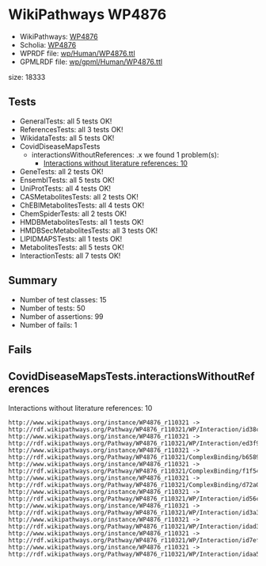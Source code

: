 # WikiPathways WP4876

* WikiPathways: [WP4876](https://identifiers.org/wikipathways:WP4876)
* Scholia: [WP4876](https://scholia.toolforge.org/wikipathways/WP4876)
* WPRDF file: [wp/Human/WP4876.ttl](../wp/Human/WP4876.ttl)
* GPMLRDF file: [wp/gpml/Human/WP4876.ttl](../wp/gpml/Human/WP4876.ttl)

size: 18333
## Tests
* GeneralTests: all 5 tests OK!
* ReferencesTests: all 3 tests OK!
* WikidataTests: all 5 tests OK!
* CovidDiseaseMapsTests
    * interactionsWithoutReferences: .x we found 1 problem(s):
        * [Interactions without literature references: 10](#9701cce1)
* GeneTests: all 2 tests OK!
* EnsemblTests: all 5 tests OK!
* UniProtTests: all 4 tests OK!
* CASMetabolitesTests: all 2 tests OK!
* ChEBIMetabolitesTests: all 4 tests OK!
* ChemSpiderTests: all 2 tests OK!
* HMDBMetabolitesTests: all 1 tests OK!
* HMDBSecMetabolitesTests: all 3 tests OK!
* LIPIDMAPSTests: all 1 tests OK!
* MetabolitesTests: all 5 tests OK!
* InteractionTests: all 7 tests OK!


## Summary

* Number of test classes: 15
* Number of tests: 50
* Number of assertions: 99
* Number of fails: 1

## Fails

<a name="9701cce1" />

## CovidDiseaseMapsTests.interactionsWithoutReferences

Interactions without literature references: 10
```
http://www.wikipathways.org/instance/WP4876_r110321 -> http://rdf.wikipathways.org/Pathway/WP4876_r110321/WP/Interaction/id38c72c84
http://www.wikipathways.org/instance/WP4876_r110321 -> http://rdf.wikipathways.org/Pathway/WP4876_r110321/WP/Interaction/ed3f9
http://www.wikipathways.org/instance/WP4876_r110321 -> http://rdf.wikipathways.org/Pathway/WP4876_r110321/ComplexBinding/b6589
http://www.wikipathways.org/instance/WP4876_r110321 -> http://rdf.wikipathways.org/Pathway/WP4876_r110321/ComplexBinding/f1f54
http://www.wikipathways.org/instance/WP4876_r110321 -> http://rdf.wikipathways.org/Pathway/WP4876_r110321/ComplexBinding/d72a0
http://www.wikipathways.org/instance/WP4876_r110321 -> http://rdf.wikipathways.org/Pathway/WP4876_r110321/WP/Interaction/id56c2671f
http://www.wikipathways.org/instance/WP4876_r110321 -> http://rdf.wikipathways.org/Pathway/WP4876_r110321/WP/Interaction/id3a35678b
http://www.wikipathways.org/instance/WP4876_r110321 -> http://rdf.wikipathways.org/Pathway/WP4876_r110321/WP/Interaction/idad3dc034
http://www.wikipathways.org/instance/WP4876_r110321 -> http://rdf.wikipathways.org/Pathway/WP4876_r110321/WP/Interaction/id7ef1c6cf
http://www.wikipathways.org/instance/WP4876_r110321 -> http://rdf.wikipathways.org/Pathway/WP4876_r110321/WP/Interaction/idaa5a11ed

```
